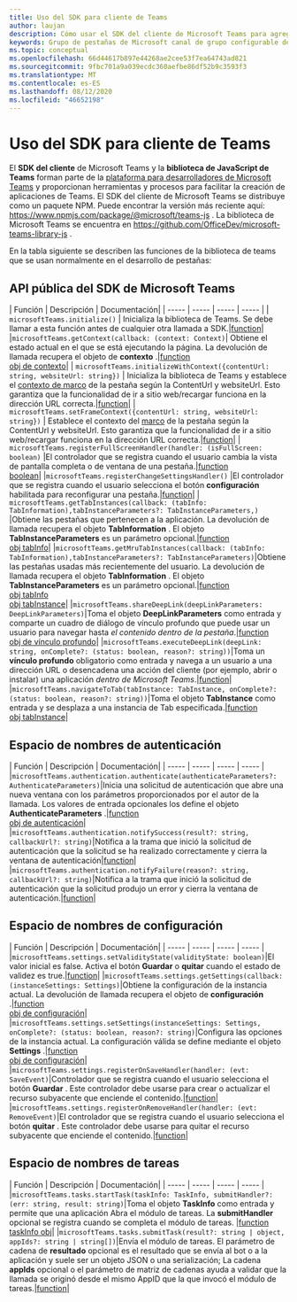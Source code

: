 ```yaml
---
title: Uso del SDK para cliente de Teams
author: laujan
description: Cómo usar el SDK del cliente de Microsoft Teams para agregar funcionalidad consciente de Teams a las pestañas personalizadas
keywords: Grupo de pestañas de Microsoft canal de grupo configurable del SDK estático personalizado JavaScript
ms.topic: conceptual
ms.openlocfilehash: 66d44617b897e44268ae2cee53f7ea64743ad821
ms.sourcegitcommit: 9fbc701a9a039ecdc360aefbe86df52b9c3593f3
ms.translationtype: MT
ms.contentlocale: es-ES
ms.lasthandoff: 08/12/2020
ms.locfileid: "46652198"
---
```

# <a name="using-the-teams-client-sdk"></a>Uso del SDK para cliente de Teams

El **SDK del cliente** de Microsoft Teams y la **biblioteca de JavaScript de Teams** forman parte de la [plataforma para desarrolladores de Microsoft Teams](https://msdn.microsoft.com/microsoft-teams) y proporcionan herramientas y procesos para facilitar la creación de aplicaciones de Teams. El SDK del cliente de Microsoft Teams se distribuye como un paquete NPM. Puede encontrar la versión más reciente aquí: <https://www.npmjs.com/package/@microsoft/teams-js> . La biblioteca de Microsoft Teams se encuentra en <https://github.com/OfficeDev/microsoft-teams-library-js> .

En la tabla siguiente se describen las funciones de la biblioteca de teams que se usan normalmente en el desarrollo de pestañas:

## <a name="teams-sdk-public-api"></a>API pública del SDK de Microsoft Teams 

| Función  | Descripción          | Documentación|
| -----     | -----     | -----    | -----        |
| `microsoftTeams.initialize()` | Inicializa la biblioteca de Teams. Se debe llamar a esta función antes de cualquier otra llamada a SDK.|[function](/javascript/api/@microsoft/teams-js/microsoftteams?view=msteams-client-js-latest#initialize-any-)|
|`microsoftTeams.getContext(callback: (context: Context)`| Obtiene el estado actual en el que se está ejecutando la página. La devolución de llamada recupera el objeto de **contexto** .|[function](/javascript/api/@microsoft/teams-js/microsoftteams?view=msteams-client-js-latest#getcontext--context--context-----void-)<br/>[obj de contexto](/javascript/api/@microsoft/teams-js/microsoftteams.context?view=msteams-client-js-latest)|
| `microsoftTeams.initializeWithContext({contentUrl: string, websiteUrl: string})` | Inicializa la biblioteca de Teams y establece el [contexto de marco](/javascript/api/@microsoft/teams-js/microsoftteams.framecontext?view=msteams-client-js-latest) de la pestaña según la ContentUrl y websiteUrl. Esto garantiza que la funcionalidad de ir a sitio web/recargar funciona en la dirección URL correcta.|[function](/javascript/api/@microsoft/teams-js/microsoftteams?view=msteams-client-js-latest#initializewithframecontext-framecontext--------void--string---)|
| `microsoftTeams.setFrameContext({contentUrl: string, websiteUrl: string})` | Establece el contexto del [marco](/javascript/api/@microsoft/teams-js/microsoftteams.framecontext?view=msteams-client-js-latest) de la pestaña según la ContentUrl y websiteUrl. Esto garantiza que la funcionalidad de ir a sitio web/recargar funciona en la dirección URL correcta.|[function](/javascript/api/@microsoft/teams-js/microsoftteams?view=msteams-client-js-latest#setframecontext-framecontext-)|
| `microsoftTeams.registerFullScreenHandler(handler: (isFullScreen: boolean)` |El controlador que se registra cuando el usuario cambia la vista de pantalla completa o de ventana de una pestaña.|[function](/javascript/api/@microsoft/teams-js/microsoftteams?view=msteams-client-js-latest#registerfullscreenhandler--isfullscreen--boolean-----void-)<br/>[boolean](/javascript/api/@microsoft/teams-js/microsoftteams.context?view=msteams-client-js-latest#isfullscreen)|
|`microsoftTeams.registerChangeSettingsHandler()` |El controlador que se registra cuando el usuario selecciona el botón **configuración** habilitada para reconfigurar una pestaña.|[function](/javascript/api/@microsoft/teams-js/microsoftteams?view=msteams-client-js-latest#registerchangesettingshandler-------void-)|
| `microsoftTeams.getTabInstances(callback: (tabInfo: TabInformation),tabInstanceParameters?: TabInstanceParameters,)` |Obtiene las pestañas que pertenecen a la aplicación. La devolución de llamada recupera el objeto **TabInformation** . El objeto **TabInstanceParameters** es un parámetro opcional.|[function](/javascript/api/@microsoft/teams-js/microsoftteams?view=msteams-client-js-latest#gettabinstances--tabinfo--tabinformation-----void--tabinstanceparameters-)<br/>[obj tabInfo](/javascript/api/@microsoft/teams-js/microsoftteams.tabinformation?view=msteams-client-js-latest)|
|`microsoftTeams.getMruTabInstances(callback: (tabInfo: TabInformation),tabInstanceParameters?: TabInstanceParameters)`|Obtiene las pestañas usadas más recientemente del usuario. La devolución de llamada recupera el objeto **TabInformation** . El objeto **TabInstanceParameters** es un parámetro opcional.|[function](/javascript/api/@microsoft/teams-js/microsoftteams?view=msteams-client-js-latest#getmrutabinstances--tabinfo--tabinformation-----void--tabinstanceparameters-)<br/>[obj tabInfo](/javascript/api/@microsoft/teams-js/microsoftteams.teaminformation?view=msteams-client-js-latest)<br/>[obj tabInstance](/javascript/api/@microsoft/teams-js/microsoftteams.tabinstanceparameters?view=msteams-client-js-latest)|
|`microsoftTeams.shareDeepLink(deepLinkParameters: DeepLinkParameters)`|Toma el objeto **DeepLinkParameters** como entrada y comparte un cuadro de diálogo de vínculo profundo que puede usar un usuario para navegar hasta *el contenido dentro de la pestaña*.|[function](/javascript/api/@microsoft/teams-js/microsoftteams?view=msteams-client-js-latest#sharedeeplink-deeplinkparameters-)<br/>[obj de vínculo profundo](/javascript/api/@microsoft/teams-js/microsoftteams.deeplinkparameters?view=msteams-client-js-latest)|
|`microsoftTeams.executeDeepLink(deepLink: string, onComplete?: (status: boolean, reason?: string))`|Toma un **vínculo profundo** obligatorio como entrada y navega a un usuario a una dirección URL o desencadena una acción del cliente (por ejemplo, abrir o instalar) una aplicación *dentro de Microsoft Teams*.|[function](/javascript/api/@microsoft/teams-js/microsoftteams?view=msteams-client-js-latest#executedeeplink-string---status--boolean--reason---string-----void-)|
|`microsoftTeams.navigateToTab(tabInstance: TabInstance, onComplete?: (status: boolean, reason?: string))`|Toma el objeto **TabInstance** como entrada y se desplaza a una instancia de Tab especificada.|[function](/javascript/api/@microsoft/teams-js/microsoftteams?view=msteams-client-js-latest#navigatetotab-tabinstance-)<br/>[obj tabInstance](/javascript/api/@microsoft/teams-js/microsoftteams.tabinstance?view=msteams-client-js-latest)|

## <a name="authentication-namespace"></a>Espacio de nombres de autenticación

| Función  | Descripción          | Documentación|
| -----     | -----     | -----    | -----        |
|`microsoftTeams.authentication.authenticate(authenticateParameters?: AuthenticateParameters)`|Inicia una solicitud de autenticación que abre una nueva ventana con los parámetros proporcionados por el autor de la llamada. Los valores de entrada opcionales los define el objeto **AuthenticateParameters** .|[function](/javascript/api/@microsoft/teams-js/microsoftteams.authentication?view=msteams-client-js-latest#authenticate-authenticateparameters-)<br/>[obj de autenticación](/javascript/api/@microsoft/teams-js/microsoftteams.authentication.authenticateparameters?view=msteams-client-js-latest)|
|`microsoftTeams.authentication.notifySuccess(result?: string, callbackUrl?: string)`|Notifica a la trama que inició la solicitud de autenticación que la solicitud se ha realizado correctamente y cierra la ventana de autenticación|[function](/javascript/api/@microsoft/teams-js/microsoftteams.authentication?view=msteams-client-js-latest#notifysuccess-string--string-)|
|`microsoftTeams.authentication.notifyFailure(reason?: string, callbackUrl?: string)`|Notifica a la trama que inició la solicitud de autenticación que la solicitud produjo un error y cierra la ventana de autenticación.|[function](/javascript/api/@microsoft/teams-js/microsoftteams.authentication?view=msteams-client-js-latest#notifyfailure-string--string-)|

## <a name="settings-namespace"></a>Espacio de nombres de configuración

| Función  | Descripción          | Documentación|
| -----     | -----     | -----    | -----        |
|`microsoftTeams.settings.setValidityState(validityState: boolean)`|El valor inicial es false. Activa el botón **Guardar** o **quitar** cuando el estado de validez es true.|[function](/javascript/api/@microsoft/teams-js/microsoftteams.settings?view=msteams-client-js-latest#setvaliditystate-boolean-)|
|`microsoftTeams.settings.getSettings(callback: (instanceSettings: Settings)`|Obtiene la configuración de la instancia actual. La devolución de llamada recupera el objeto de **configuración** .|[function](/javascript/api/@microsoft/teams-js/microsoftteams.settings?view=msteams-client-js-latest#getsettings--instancesettings--settings-----void-)<br/>[obj de configuración](/javascript/api/@microsoft/teams-js/microsoftteams.settings.settings?view=msteams-client-js-latest)|
|`microsoftTeams.settings.setSettings(instanceSettings: Settings, onComplete?: (status: boolean, reason?: string)`|Configura las opciones de la instancia actual. La configuración válida se define mediante el objeto **Settings** .|[function](/javascript/api/@microsoft/teams-js/microsoftteams.settings?view=msteams-client-js-latest#setsettings-settings-)<br/>[obj de configuración](/javascript/api/@microsoft/teams-js/microsoftteams.settings.settings?view=msteams-client-js-latest)|
|`microsoftTeams.settings.registerOnSaveHandler(handler: (evt: SaveEvent)`|Controlador que se registra cuando el usuario selecciona el botón **Guardar** . Este controlador debe usarse para crear o actualizar el recurso subyacente que enciende el contenido.|[function](/javascript/api/@microsoft/teams-js/microsoftteams.settings?view=msteams-client-js-latest#registeronsavehandler--evt--saveevent-----void-)|
|`microsoftTeams.settings.registerOnRemoveHandler(handler: (evt: RemoveEvent)`|El controlador que se registra cuando el usuario selecciona el botón **quitar** . Este controlador debe usarse para quitar el recurso subyacente que enciende el contenido.|[function](/javascript/api/@microsoft/teams-js/microsoftteams.settings?view=msteams-client-js-latest#registeronremovehandler--evt--removeevent-----void-)|

## <a name="tasks-namespace"></a>Espacio de nombres de tareas

| Función  | Descripción          | Documentación|
| -----     | -----     | -----    | -----        |
|`microsoftTeams.tasks.startTask(taskInfo: TaskInfo, submitHandler?: (err: string, result: string)`|Toma el objeto **TaskInfo** como entrada y permite que una aplicación Abra el módulo de tareas. La **submitHandler** opcional se registra cuando se completa el módulo de tareas. |[function](/javascript/api/@microsoft/teams-js/microsoftteams.tasks?view=msteams-client-js-latest#starttask-taskinfo---err--string--result--string-----void-)<br/>[taskInfo obj](/javascript/api/@microsoft/teams-js/microsoftteams.taskinfo?view=msteams-client-js-latest)|
|`microsoftTeams.tasks.submitTask(result?: string | object, appIds?: string | string[])`|Envía el módulo de tareas. El parámetro de cadena de **resultado** opcional es el resultado que se envía al bot o a la aplicación y suele ser un objeto JSON o una serialización; La cadena **appIds** opcional o el parámetro de matriz de cadenas ayuda a validar que la llamada se originó desde el mismo AppID que la que invocó el módulo de tareas.|[function](/javascript/api/@microsoft/teams-js/microsoftteams.tasks?view=msteams-client-js-latest#submittask-string---object--string---string---)|